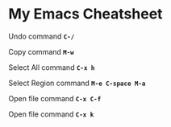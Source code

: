 # My Emacs Cheatsheet

Undo command **`C-/`**

Copy command **`M-w`**

Select All command **`C-x h`**

Select Region command **`M-e C-space M-a`**

Open file command **`C-x C-f`**

Open file command **`C-x k`**


